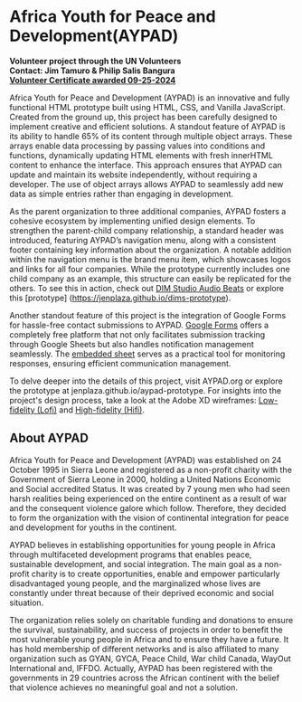 # Africa Youth for Peace and Development(AYPAD)

**Volunteer project through the UN Volunteers<br />Contact: Jim Tamuro & Philip Salis Bangura<br /><a href="https://jennplaza.wordpress.com/wp-content/uploads/2024/12/09_25_2024-18_56_19-1813780506-e1734902620532.pdf">Volunteer Certificate awarded 09-25-2024</a>**

Africa Youth for Peace and Development (AYPAD) is an innovative and fully functional HTML prototype built using HTML, CSS, and Vanilla JavaScript. Created from the ground up, this project has been carefully designed to implement creative and efficient solutions. A standout feature of AYPAD is its ability to handle 65% of its content through multiple object arrays. These arrays enable data processing by passing values into conditions and functions, dynamically updating HTML elements with fresh innerHTML content to enhance the interface. This approach ensures that AYPAD can update and maintain its website independently, without requiring a developer. The use of object arrays allows AYPAD to seamlessly add new data as simple entries rather than engaging in development.

As the parent organization to three additional companies, AYPAD fosters a cohesive ecosystem by implementing unified design elements. To strengthen the parent-child company relationship, a standard header was introduced, featuring AYPAD’s navigation menu, along with a consistent footer containing key information about the organization. A notable addition within the navigation menu is the brand menu item, which showcases logos and links for all four companies. While the prototype currently includes one child company as an example, this structure can easily be replicated for the others. To see this in action, check out [DIM Studio Audio Beats](https://dimstudio.neocities.org/) or explore this [prototype] (https://jenplaza.github.io/dims-prototype).

Another standout feature of this project is the integration of Google Forms for hassle-free contact submissions to AYPAD. [Google Forms](https://jennplaza.wordpress.com/wp-content/uploads/2025/01/aypad-contactform.png) offers a completely free platform that not only facilitates submission tracking through Google Sheets but also handles notification management seamlessly. The [embedded sheet](https://jennplaza.wordpress.com/wp-content/uploads/2025/01/aypad-contactformresponses.png) serves as a practical tool for monitoring responses, ensuring efficient communication management.

To delve deeper into the details of this project, visit AYPAD.org or explore the prototype at jenplaza.github.io/aypad-prototype. For insights into the project's design process, take a look at the Adobe XD wireframes: [Low-fidelity (Lofi)](https://jennplaza.wordpress.com/wp-content/uploads/2024/07/aypad-lofi.png) and [High-fidelity (Hifi)](https://jennplaza.wordpress.com/wp-content/uploads/2024/08/hifi-min.png).

## About AYPAD

Africa Youth for Peace and Development (AYPAD) was established on 24 October 1995 in Sierra Leone and registered as a non-profit charity with the Government of Sierra Leone in 2000, holding a United Nations Economic and Social accredited Status. It was created by 7 young men who had seen harsh realities being experienced on the entire continent as a result of war and the consequent violence galore which follow. Therefore, they decided to form the organization with the vision of continental integration for peace and development for youths in the continent.

AYPAD believes in establishing opportunities for young people in Africa through multifaceted development programs that enables peace, sustainable development, and social integration. The main goal as a non-profit charity is to create opportunities, enable and empower particularly disadvantaged young people, and the marginalized whose lives are constantly under threat because of their deprived economic and social situation.

The organization relies solely on charitable funding and donations to ensure the survival, sustainability, and success of projects in order to benefit the most vulnerable young people in Africa and to ensure they have a future. It has hold membership of different networks and is also affiliated to many organization such as GYAN, GYCA, Peace Child, War child Canada, WayOut International and, IFFDO. Actually, AYPAD has been registered with the governments in 29 countries across the African continent with the belief that violence achieves no meaningful goal and not a solution.
